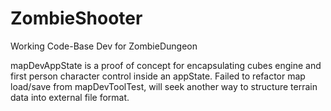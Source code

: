 # ZombieShooter
Working Code-Base Dev for ZombieDungeon

mapDevAppState is a proof of concept for encapsulating cubes engine and first person character control inside an appState. Failed to refactor map load/save from mapDevToolTest, will seek another way to structure terrain data into external file format.
